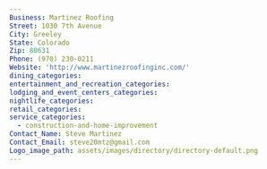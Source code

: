 ```yaml
---
Business: Martinez Roofing
Street: 1030 7th Avenue
City: Greeley
State: Colorado
Zip: 80631
Phone: (970) 230-0211
Website: 'http://www.martinezroofinginc.com/'
dining_categories:
entertainment_and_recreation_categories:
lodging_and_event_centers_categories:
nightlife_categories:
retail_categories:
service_categories:
  - construction-and-home-improvement
Contact_Name: Steve Martinez
Contact_Email: steve20mtz@gmail.com
Logo_image_path: assets/images/directory/directory-default.png
---
```



